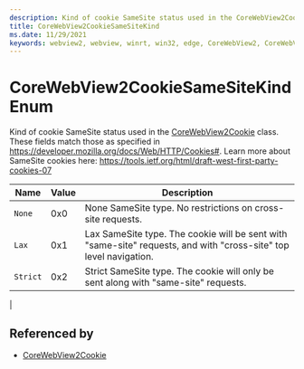 ```yaml
---
description: Kind of cookie SameSite status used in the CoreWebView2Cookie class.
title: CoreWebView2CookieSameSiteKind
ms.date: 11/29/2021
keywords: webview2, webview, winrt, win32, edge, CoreWebView2, CoreWebView2Controller, browser control, edge html, CoreWebView2CookieSameSiteKind
---
```


# CoreWebView2CookieSameSiteKind Enum

Kind of cookie SameSite status used in the [CoreWebView2Cookie](corewebview2cookie.md) class.
These fields match those as specified in https://developer.mozilla.org/docs/Web/HTTP/Cookies#.
Learn more about SameSite cookies here: https://tools.ietf.org/html/draft-west-first-party-cookies-07

| Name |  Value | Description |
|--|--|--|
|`None` | 0x0  |  None SameSite type. No restrictions on cross-site requests.|
|`Lax` | 0x1  |  Lax SameSite type. The cookie will be sent with "same-site" requests, and with "cross-site" top level navigation.|
|`Strict` | 0x2  |  Strict SameSite type. The cookie will only be sent along with "same-site" requests.
|


## Referenced by

- [CoreWebView2Cookie](corewebview2cookie.md)
